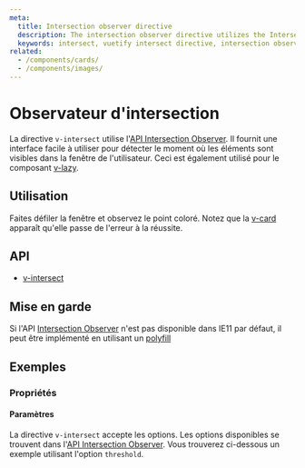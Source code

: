 ```yaml
---
meta:
  title: Intersection observer directive
  description: The intersection observer directive utilizes the Intersection observer API. It allows you to determine when elements are visible on the screen.
  keywords: intersect, vuetify intersect directive, intersection observer directive
related:
  - /components/cards/
  - /components/images/
---
```


# Observateur d'intersection

La directive `v-intersect` utilise l'[API Intersection Observer](https://developer.mozilla.org/en-US/docs/Web/API/Intersection_Observer_API). Il fournit une interface facile à utiliser pour détecter le moment où les éléments sont visibles dans la fenêtre de l'utilisateur. Ceci est également utilisé pour le composant [v-lazy](/components/lazy).

<entry-ad />

## Utilisation

Faites défiler la fenêtre et observez le point coloré. Notez que la [v-card](/components/cards) apparaît qu'elle passe de l'erreur à la réussite.

<example file="v-intersect/usage" />

## API

- [v-intersect](/api/v-intersect)

<inline-api page="directives/intersect" />

## Mise en garde

<alert type="info">

  Si l'API [Intersection Observer](https://developer.mozilla.org/fr-US/docs/Web/API/Intersection_Observer_API) n'est pas disponible dans IE11 par défaut, il peut être implémenté en utilisant un [polyfill](https://github.com/w3c/IntersectionObserver)

</alert>

## Exemples

### Propriétés

#### Paramètres

La directive `v-intersect` accepte les options. Les options disponibles se trouvent dans l'[API Intersection Observer](https://developer.mozilla.org/en-US/docs/Web/API/Intersection_Observer_API). Vous trouverez ci-dessous un exemple utilisant l'option `threshold`.

<example file="v-intersect/prop-options" />

<backmatter />
